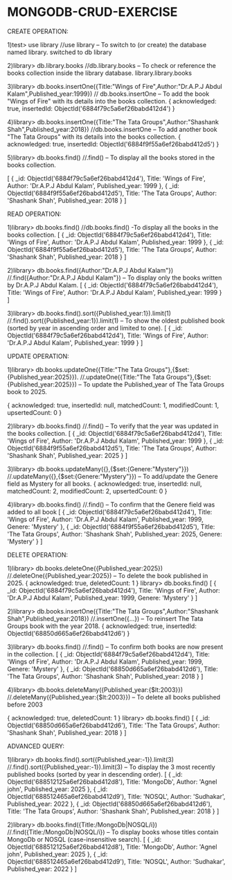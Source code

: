 # MONGODB-CRUD-EXERCISE

CREATE OPERATION:

1)test> use library                                  //use library – To switch to (or create) the database named library.
switched to db library

2)library> db.library.books              	          //db.library.books – To check or reference the books collection inside the library database.
library.library.books

3)library> db.books.insertOne({Title:"Wings of Fire",Author:"Dr.A.P.J Abdul Kalam",Published_year:1999})          // db.books.insertOne – To add the book "Wings of Fire" with its details into the books 																													      collection.
{
  acknowledged: true,
  insertedId: ObjectId('6884f79c5a6ef26babd412d4')
}

4)library> db.books.insertOne({Title:"The Tata Groups",Author:"Shashank Shah",Published_year:2018})        //db.books.insertOne  – To add another book "The Tata Groups" with its details into the     																													 books collection.
{
  acknowledged: true,
  insertedId: ObjectId('6884f9f55a6ef26babd412d5')
}

5)library> db.books.find()                          //.find() – To display all the books stored in the books collection.

[
  {
    _id: ObjectId('6884f79c5a6ef26babd412d4'),
    Title: 'Wings of Fire',
    Author: 'Dr.A.P.J Abdul Kalam',
    Published_year: 1999
  },
  {
    _id: ObjectId('6884f9f55a6ef26babd412d5'),
    Title: 'The Tata Groups',
    Author: 'Shashank Shah',
    Published_year: 2018
  }
]


READ OPERATION:

1)library> db.books.find()        							//db.books.find() -To display all the books in the books collection.
[
  {
    _id: ObjectId('6884f79c5a6ef26babd412d4'),
    Title: 'Wings of Fire',
    Author: 'Dr.A.P.J Abdul Kalam',
    Published_year: 1999
  },
  {
    _id: ObjectId('6884f9f55a6ef26babd412d5'),
    Title: 'The Tata Groups',
    Author: 'Shashank Shah',
    Published_year: 2018
  }
]

2)library> db.books.find({Author:"Dr.A.P.J Abdul Kalam"}) 		//.find({Author:"Dr.A.P.J Abdul Kalam"}) – To display only the books written by Dr.A.P.J Abdul Kalam.
[
  {
    _id: ObjectId('6884f79c5a6ef26babd412d4'),
    Title: 'Wings of Fire',
    Author: 'Dr.A.P.J Abdul Kalam',
    Published_year: 1999
  }
]

3)library> db.books.find().sort({Published_year:1}).limit(1)		//.find().sort({Published_year:1}).limit(1) – To show the oldest published book (sorted by year in ascending order and limited to one).
[
  {
    _id: ObjectId('6884f79c5a6ef26babd412d4'),
    Title: 'Wings of Fire',
    Author: 'Dr.A.P.J Abdul Kalam',
    Published_year: 1999
  }
]

UPDATE OPERATION:

1)library> db.books.updateOne({Title:"The Tata Groups"},{$set:{Published_year:2025}}).    //.updateOne({Title:"The Tata Groups"},{$set:{Published_year:2025}}) – To update the Published_year of 																					The Tata Groups book to 2025.

{
  acknowledged: true,
  insertedId: null,
  matchedCount: 1,
  modifiedCount: 1,
  upsertedCount: 0
}

2)library> db.books.find()															//.find() – To verify that the year was updated in the books collection.
[
  {
    _id: ObjectId('6884f79c5a6ef26babd412d4'),
    Title: 'Wings of Fire',
    Author: 'Dr.A.P.J Abdul Kalam',
    Published_year: 1999
  },
  {
    _id: ObjectId('6884f9f55a6ef26babd412d5'),
    Title: 'The Tata Groups',
    Author: 'Shashank Shah',
    Published_year: 2025
  }
]

3)library> db.books.updateMany({},{$set:{Genere:"Mystery"}})							//.updateMany({},{$set:{Genere:"Mystery"}}) – To add/update the Genere field as Mystery for all books.
{
  acknowledged: true,
  insertedId: null,
  matchedCount: 2,
  modifiedCount: 2,
  upsertedCount: 0
}

4)library> db.books.find() 															//.find() – To confirm that the Genere field was added to all book
[
  {
    _id: ObjectId('6884f79c5a6ef26babd412d4'),
    Title: 'Wings of Fire',
    Author: 'Dr.A.P.J Abdul Kalam',
    Published_year: 1999,
    Genere: 'Mystery'
  },
  {
    _id: ObjectId('6884f9f55a6ef26babd412d5'),
    Title: 'The Tata Groups',
    Author: 'Shashank Shah',
    Published_year: 2025,
    Genere: 'Mystery'
  }
]

DELETE OPERATION:


1)library> db.books.deleteOne({Published_year:2025})					//.deleteOne({Published_year:2025}) – To delete the book published in 2025.
{ acknowledged: true, deletedCount: 1 }
library> db.books.find()
[
  {
    _id: ObjectId('6884f79c5a6ef26babd412d4'),
    Title: 'Wings of Fire',
    Author: 'Dr.A.P.J Abdul Kalam',
    Published_year: 1999,
    Genere: 'Mystery'
  }
]

2)library> db.books.insertOne({Title:"The Tata Groups",Author:"Shashank Shah",Published_year:2018})		//.insertOne({...}) – To reinsert The Tata Groups book with the year 2018.
{
  acknowledged: true,
  insertedId: ObjectId('68850d665a6ef26babd412d6')
}

3)library> db.books.find()											//.find() – To confirm both books are now present in the collection.
[
  {
    _id: ObjectId('6884f79c5a6ef26babd412d4'),
    Title: 'Wings of Fire',
    Author: 'Dr.A.P.J Abdul Kalam',
    Published_year: 1999,
    Genere: 'Mystery'
  },
  {
    _id: ObjectId('68850d665a6ef26babd412d6'),
    Title: 'The Tata Groups',
    Author: 'Shashank Shah',
    Published_year: 2018
  }
]

4)library> db.books.deleteMany({Published_year:{$lt:2003}})			//.deleteMany({Published_year:{$lt:2003}}) – To delete all books published before 2003

{ acknowledged: true, deletedCount: 1 }
library> db.books.find()
[
  {
    _id: ObjectId('68850d665a6ef26babd412d6'),
    Title: 'The Tata Groups',
    Author: 'Shashank Shah',
    Published_year: 2018
  }
]

ADVANCED QUERY:

1)library> db.books.find().sort({Published_year:-1}).limit(3)      //.find().sort({Published_year:-1}).limit(3) – To display the 3 most recently published books (sorted by year in descending order).
[
  {
    _id: ObjectId('688512125a6ef26babd412d8'),
    Title: 'MongoDb',
    Author: 'Agnel john',
    Published_year: 2025
  },
  {
    _id: ObjectId('688512465a6ef26babd412d9'),
    Title: 'NOSQL',
    Author: 'Sudhakar',
    Published_year: 2022
  },
  {
    _id: ObjectId('68850d665a6ef26babd412d6'),
    Title: 'The Tata Groups',
    Author: 'Shashank Shah',
    Published_year: 2018
  }
]

2)library> db.books.find({Title:/MongoDb|NOSQL/i})                  //.find({Title:/MongoDb|NOSQL/i}) – To display books whose titles contain MongoDb or NOSQL (case-insensitive search).
[
  {
    _id: ObjectId('688512125a6ef26babd412d8'),
    Title: 'MongoDb',
    Author: 'Agnel john',
    Published_year: 2025
  },
  {
    _id: ObjectId('688512465a6ef26babd412d9'),
    Title: 'NOSQL',
    Author: 'Sudhakar',
    Published_year: 2022
  }
]























